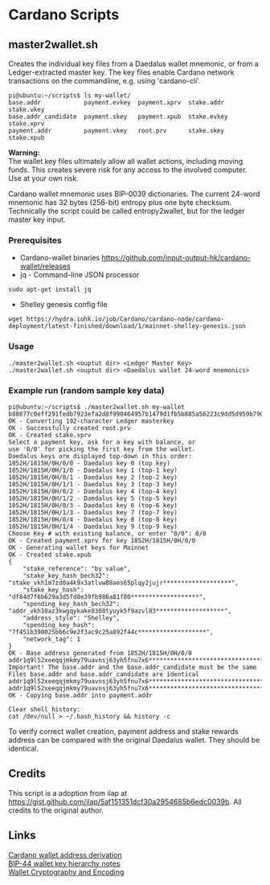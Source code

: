 # Cardano Scripts

## master2wallet.sh

Creates the individual key files from a Daedalus wallet mnemonic, or from a Ledger-extracted master key. The key files enable Cardano network transactions on the commandline, e.g. using 'cardano-cli'.

```
pi@ubuntu:~/scripts$ ls my-wallet/
base.addr            payment.evkey  payment.xprv  stake.addr   stake.vkey
base.addr_candidate  payment.skey   payment.xpub  stake.evkey  stake.xprv
payment.addr         payment.vkey   root.prv      stake.skey   stake.xpub
```

**Warning:**  
The wallet key files ultimately allow all wallet actions, including moving funds. This creates severe risk for any access to the involved computer. Use at your own risk.

Cardano wallet mnemonic uses BIP-0039 dictionaries. The current 24-word mnemonic has 32 bytes (256-bit) entropy plus one byte checksum.
Technically the script could be called entropy2wallet, but for the ledger master key input.

### Prerequisites

- Cardano-wallet binaries https://github.com/input-output-hk/cardano-wallet/releases
- jq - Command-line JSON processor
```
sudo apt-get install jq
```
- Shelley genesis config file
```
wget https://hydra.iohk.io/job/Cardano/cardano-node/cardano-deployment/latest-finished/download/1/mainnet-shelley-genesis.json
```

### Usage

```
./master2wallet.sh <ouptut dir> <Ledger Master Key>
./master2wallet.sh <ouptut dir> <Daedalus wallet 24-word mnemonics>
```

### Example run (random sample key data)

```
pi@ubuntu:~/scripts$ ./master2wallet.sh my-wallet b88077c0eff291fedb7923efa2d8f990464957b1479d1fb5b885a56223c9dd5d959b790117e14933a5e8************************************************************************************d6583e3297ef9d446a7e9ac8
OK - Converting 192-character Ledger masterkey
OK - Successfully created root.prv
OK - Created stake.xprv
Select a payment key, ask for a key with balance, or
use '0/0' for picking the first key from the wallet.
Daedalus keys are displayed top-down in this order:
1852H/1815H/0H/0/0 - Daedalus key 0 (top key)
1852H/1815H/0H/1/0 - Daedalus key 1 (top-1 key)
1852H/1815H/0H/0/1 - Daedalus key 2 (top-2 key)
1852H/1815H/0H/1/1 - Daedalus key 3 (top-3 key)
1852H/1815H/0H/0/2 - Daedalus key 4 (top-4 key)
1852H/1815H/0H/1/2 - Daedalus key 5 (top-5 key)
1852H/1815H/0H/0/3 - Daedalus key 6 (top-6 key)
1852H/1815H/0H/1/3 - Daedalus key 7 (top-7 key)
1852H/1815H/0H/0/4 - Daedalus key 8 (top-8 key)
1852H/1815H/0H/1/4 - Daedalus key 9 (top-9 key)
Choose Key # with existing balance, or enter "0/0": 0/0
OK - Created payment.xprv for key 1852H/1815H/0H/0/0
OK - Generating wallet keys for Mainnet
OK - Created stake.xpub
{
    "stake_reference": "by value",
    "stake_key_hash_bech32": "stake_vkh1m7zd0a4k9x3atlvw88aes65plqy2jujr*******************",
    "stake_key_hash": "df84d7f6b629a3d5fd8e39fb986a81f80*******************",
    "spending_key_hash_bech32": "addr_vkh10az3kwgqykake8308tyuyk5f9azvl83*******************",
    "address_style": "Shelley",
    "spending_key_hash": "7f451b390025bb6c9e2f3ac9c25a892f44c*******************",
    "network_tag": 1
}
OK - Base address generated from 1852H/1815H/0H/0/0
addr1q9l52xeeqqjmkmy79uavnsj63yh5fnu7x6*********************************************8tcwqs0xqlfvs3tsnft
Important! The base.addr and the base.addr_candidate must be the same
Files base.addr and base.addr_candidate are identical
addr1q9l52xeeqqjmkmy79uavnsj63yh5fnu7x6*********************************************8tcwqs0xqlfvs3tsnft
addr1q9l52xeeqqjmkmy79uavnsj63yh5fnu7x6*********************************************8tcwqs0xqlfvs3tsnft
OK - Copying base.addr into payment.addr

Clear shell history:
cat /dev/null > ~/.bash_history && history -c
```

To verify correct wallet creation, payment address and stake rewards address can be compared with the original Daedalus wallet. They should be identical.

## Credits

This script is a adoption from ilap at https://gist.github.com/ilap/5af151351dcf30a2954685b6edc0039b. All credits to the original author.

## Links

[Cardano wallet address derivation](https://github.com/input-output-hk/cardano-wallet/wiki/About-Address-Derivation)  
[BIP-44 wallet key hierarchy notes](https://github.com/input-output-hk/cardano-wallet/wiki/Notes-about-BIP-44)  
[Wallet Cryptography and Encoding](https://github.com/input-output-hk/cardano-wallet/wiki/Wallet-Cryptography-and-Encoding)
